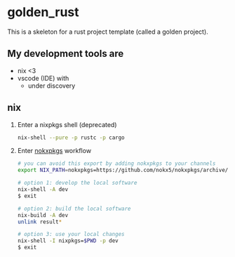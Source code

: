 # golden_rust

This is a skeleton for a rust project template (called a golden project).

## My development tools are
- nix <3
- vscode (IDE) with 
    - under discovery

## nix

1. Enter a nixpkgs shell (deprecated)
   ```bash
   nix-shell --pure -p rustc -p cargo
   ```

2. Enter [nokxpkgs](https://github.com/nokx5/nokxpkgs#add-nokxpkgs-to-your-nix-channel) workflow
    ```bash
    # you can avoid this export by adding nokxpkgs to your channels
    export NIX_PATH=nokxpkgs=https://github.com/nokx5/nokxpkgs/archive/main.tar.gz
    
    # option 1: develop the local software
    nix-shell -A dev
    $ exit
    
    # option 2: build the local software
    nix-build -A dev
    unlink result*
    
    # option 3: use your local changes
    nix-shell -I nixpkgs=$PWD -p dev
    $ exit
    ```
